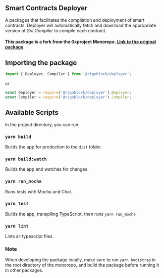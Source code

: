 ## Smart Contracts Deployer

A packages that facilitates the compilation and deployment of smart contracts. Deployer will automatically fetch and download the appropriate version of _Sol Compiler_ to compile each contract.

#### This package is a fork from the 0xproject Monorepo. [Link to the original package](https://github.com/0xProject/0x-monorepo/tree/d08bfbf7054d0d98680daab3d1fdc0ac878dcc16/packages/deployer)

## Importing the package

```javascript
import { Deployer, Compiler } from '@rigoblock/deployer';
```

or

```javascript
const Deployer = require('@rigoblock/deployer').Deployer;
const Compiler = require('@rigoblock/deployer').Compiler;
```

## Available Scripts

In the project directory, you can run:

### `yarn build`

Builds the app for production to the `dist` folder.

### `yarn build:watch`

Builds the app and watches for changes.

### `yarn run_mocha`

Runs tests with Mocha and Chai.

### `yarn test`

Builds the app, transpiling TypeScript, then runs `yarn run_mocha`

### `yarn lint`

Lints all typescript files.

### Note

When developing the package locally, make sure to run `yarn bootstrap` in the root directory of the monorepo, and build the package before running it in other packages.

